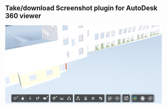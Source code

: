 ## Take/download Screenshot plugin for AutoDesk 360 viewer

![alt tag](https://raw.githubusercontent.com/vladotesanovic/library-javascript-viewer-extensions/master/Viewing.Extension.Screenshot/readme.png)